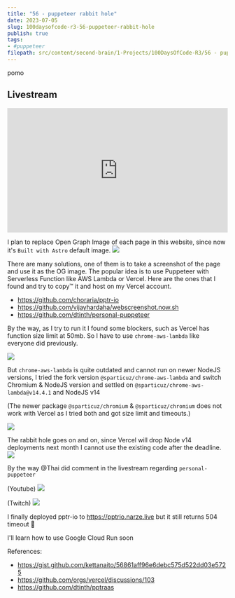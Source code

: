 ```yaml
---
title: "56 - puppeteer rabbit hole"
date: 2023-07-05
slug: 100daysofcode-r3-56-puppeteer-rabbit-hole
publish: true
tags:   
- #puppeteer
filepath: src/content/second-brain/1-Projects/100DaysOfCode-R3/56 - puppeteer rabbit hole.md
---
```


pomo

## Livestream

<iframe width="100%" style="aspect-ratio: 16 / 9;" src="https://www.youtube.com/embed/Ma-alp_6K58" title="YouTube video player" frameborder="0" allow="accelerometer; autoplay; clipboard-write; encrypted-media; gyroscope; picture-in-picture; web-share" allowfullscreen></iframe>

I plan to replace Open Graph Image of each page in this website, since now it's `Built with Astro` default image. ![](1-Projects/100DaysOfCode-R3/attachments/56%20-%20puppeteer%20rabbit%20hole.png)

There are many solutions, one of them is to take a screenshot of the page and use it as the OG image. The popular idea is to use Puppeteer with Serverless Function like AWS Lambda or Vercel. Here are the ones that I found and try to copy™️ it and host on my Vercel account.

* https://github.com/choraria/pptr-io
* https://github.com/vijayhardaha/webscreenshot.now.sh
* https://github.com/dtinth/personal-puppeteer

By the way, as I try to run it I found some blockers, such as Vercel has function size limit at 50mb. So I have to use `chrome-aws-lambda` like everyone did previously.

![](1-Projects/100DaysOfCode-R3/attachments/56%20-%20puppeteer%20rabbit%20hole-1.png)

But `chrome-aws-lambda` is quite outdated and cannot run on newer NodeJS versions, I tried the fork version `@sparticuz/chrome-aws-lambda` and switch Chromium & NodeJS version and settled on `@sparticuz/chrome-aws-lambda@v14.4.1` and NodeJS v14

(The newer package `@sparticuz/chromium` & `@sparticuz/chromium` does not work with Vercel as I tried both and got size limit and timeouts.)

![](1-Projects/100DaysOfCode-R3/attachments/56%20-%20puppeteer%20rabbit%20hole-5.png)

The rabbit hole goes on and on, since Vercel will drop Node v14 deployments next month I cannot use the existing code after the deadline. ![](1-Projects/100DaysOfCode-R3/attachments/56%20-%20puppeteer%20rabbit%20hole-2.png)

By the way @Thai did comment in the livestream regarding `personal-puppeteer`

(Youtube)
![](1-Projects/100DaysOfCode-R3/attachments/56%20-%20puppeteer%20rabbit%20hole-3.png)

(Twitch)
![](1-Projects/100DaysOfCode-R3/attachments/56%20-%20puppeteer%20rabbit%20hole-4.png)

I finally deployed pptr-io to https://pptrio.narze.live but it still returns 504 timeout 🫠

I'll learn how to use Google Cloud Run soon

References:

* https://gist.github.com/kettanaito/56861aff96e6debc575d522dd03e5725
* https://github.com/orgs/vercel/discussions/103
* https://github.com/dtinth/pptraas
